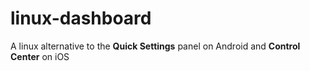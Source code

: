 # linux-dashboard
 A linux alternative to the **Quick Settings** panel on Android and **Control Center** on iOS 
